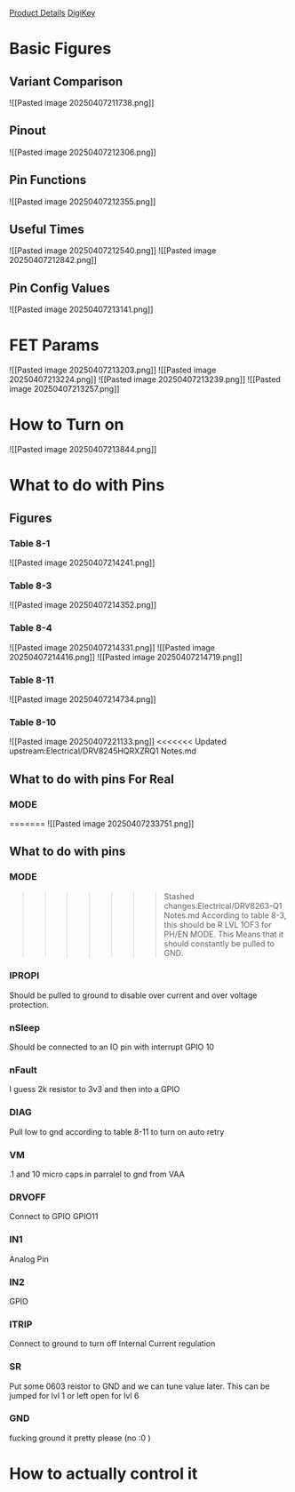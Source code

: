 [Product Details](https://www.ti.com/product/DRV8245-Q1/part-details/DRV8245HQRXZRQ1)
[DigiKey](https://www.digikey.com/en/products/detail/texas-instruments/DRV8245HQRXZRQ1/15926671)
# Basic Figures
## Variant Comparison
![[Pasted image 20250407211738.png]]
## Pinout
![[Pasted image 20250407212306.png]]

## Pin Functions
![[Pasted image 20250407212355.png]]

## Useful Times
![[Pasted image 20250407212540.png]]
![[Pasted image 20250407212842.png]]


## Pin Config Values
![[Pasted image 20250407213141.png]]

# FET Params
![[Pasted image 20250407213203.png]]
![[Pasted image 20250407213224.png]]
![[Pasted image 20250407213239.png]]
![[Pasted image 20250407213257.png]]

# How to Turn on
![[Pasted image 20250407213844.png]]

# What to do with Pins
## Figures
### Table 8-1
![[Pasted image 20250407214241.png]]
### Table 8-3
![[Pasted image 20250407214352.png]]
### Table 8-4
![[Pasted image 20250407214331.png]]
![[Pasted image 20250407214416.png]]
![[Pasted image 20250407214719.png]]
### Table 8-11
![[Pasted image 20250407214734.png]]
### Table 8-10
![[Pasted image 20250407221133.png]]
<<<<<<< Updated upstream:Electrical/DRV8245HQRXZRQ1 Notes.md
## What to do with pins For Real
### **MODE**
=======
![[Pasted image 20250407233751.png]]
## What to do with pins
### MODE
>>>>>>> Stashed changes:Electrical/DRV8263-Q1 Notes.md
According to table 8-3, this should be R LVL 1OF3 for PH/EN MODE. This Means that it should constantly be pulled to GND.
### **IPROPI** 
Should be pulled to ground to disable over current and over voltage protection.
### **nSleep**
Should be connected to an IO pin  with interrupt
GPIO 10
### nFault
I guess 2k resistor to 3v3 and then into a GPIO

### **DIAG**
Pull low to gnd according to table 8-11 to turn on auto retry
### **VM**
.1 and 10 micro caps in parralel to gnd from VAA

### **DRVOFF**
Connect to GPIO
GPIO11
### IN1
Analog Pin

### IN2
GPIO 

### **ITRIP**
Connect to ground to turn off Internal Current regulation

### **SR** 
Put some 0603 reistor to GND and we can tune value later. This can be jumped for lvl 1 or left open for lvl 6
### GND
fucking ground it pretty please (no :0 )
	

# How to actually control it 
